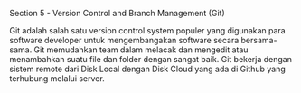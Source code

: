 Section 5 - Version Control and Branch Management (Git)

Git adalah salah satu version control system populer yang digunakan para software developer untuk mengembangakan software secara bersama-sama.
Git memudahkan team dalam melacak dan mengedit atau menambahkan suatu file dan folder dengan sangat baik. 
Git bekerja dengan sistem remote dari Disk Local dengan Disk Cloud yang ada di Github yang terhubung melalui server.

